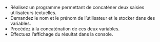 - Réalisez un programme permettant de concaténer deux saisies utilisateurs textuelles. 
- Demandez le nom et le prénom de l’utilisateur et le stocker dans des variables. 
- Procédez à la concaténation de ces deux variables. 
- Effectuez l’affichage du résultat dans la console. 
